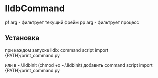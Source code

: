 # lldbCommand
pf arg - фильтрует текущий фрейм
pp arg - фильтрует процесс


## Установка
 при каждом запуске lldb: command script import {PATH}/print_command.py
 
 или в ~/.lldbinit (chmod +x ~/.lldbinit) добавить command script import {PATH}/print_command.py
